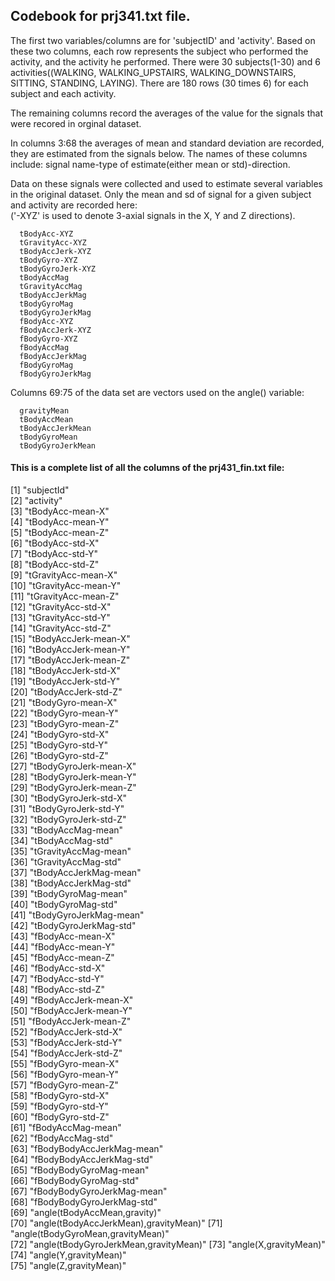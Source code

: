 ## Codebook for prj341.txt file.




The first two variables/columns are for 'subjectID' and 'activity'.  Based on these two columns, each row represents the subject who performed the activity, and the activity he performed.  There were 30 subjects(1-30) and 6 activities((WALKING, WALKING_UPSTAIRS, WALKING_DOWNSTAIRS, SITTING, STANDING, LAYING).  There are 180 rows (30 times 6) for each subject and each activity.

The remaining columns record the averages of the value for the signals that were recored in orginal dataset.

In columns 3:68 the averages of mean and standard deviation are recorded, they are estimated from the signals below. The names of these columns include: signal name-type of estimate(either mean or std)-direction.

Data on these signals were collected and used to estimate several variables in the original dataset.  Only the mean and sd of signal for a given subject and activity are recorded here:  
('-XYZ' is used to denote 3-axial signals in the X, Y and Z directions).

      tBodyAcc-XYZ
      tGravityAcc-XYZ
      tBodyAccJerk-XYZ
      tBodyGyro-XYZ
      tBodyGyroJerk-XYZ
      tBodyAccMag
      tGravityAccMag
      tBodyAccJerkMag
      tBodyGyroMag
      tBodyGyroJerkMag
      fBodyAcc-XYZ
      fBodyAccJerk-XYZ
      fBodyGyro-XYZ
      fBodyAccMag
      fBodyAccJerkMag
      fBodyGyroMag
      fBodyGyroJerkMag

Columns 69:75 of the data set are vectors used on the angle() variable:

      gravityMean
      tBodyAccMean
      tBodyAccJerkMean
      tBodyGyroMean
      tBodyGyroJerkMean

#### This is a complete list of all the columns of the prj431_fin.txt file:
  [1] "subjectId"                           
 [2] "activity"                            
 [3] "tBodyAcc-mean-X"                     
 [4] "tBodyAcc-mean-Y"                     
 [5] "tBodyAcc-mean-Z"                     
 [6] "tBodyAcc-std-X"                      
 [7] "tBodyAcc-std-Y"                      
 [8] "tBodyAcc-std-Z"                      
 [9] "tGravityAcc-mean-X"                  
[10] "tGravityAcc-mean-Y"                  
[11] "tGravityAcc-mean-Z"                  
[12] "tGravityAcc-std-X"                   
[13] "tGravityAcc-std-Y"                   
[14] "tGravityAcc-std-Z"                   
[15] "tBodyAccJerk-mean-X"                 
[16] "tBodyAccJerk-mean-Y"                 
[17] "tBodyAccJerk-mean-Z"                 
[18] "tBodyAccJerk-std-X"                  
[19] "tBodyAccJerk-std-Y"                  
[20] "tBodyAccJerk-std-Z"                  
[21] "tBodyGyro-mean-X"                    
[22] "tBodyGyro-mean-Y"                    
[23] "tBodyGyro-mean-Z"                    
[24] "tBodyGyro-std-X"                     
[25] "tBodyGyro-std-Y"                     
[26] "tBodyGyro-std-Z"                     
[27] "tBodyGyroJerk-mean-X"                
[28] "tBodyGyroJerk-mean-Y"                
[29] "tBodyGyroJerk-mean-Z"                
[30] "tBodyGyroJerk-std-X"                 
[31] "tBodyGyroJerk-std-Y"                 
[32] "tBodyGyroJerk-std-Z"                 
[33] "tBodyAccMag-mean"                    
[34] "tBodyAccMag-std"                     
[35] "tGravityAccMag-mean"                 
[36] "tGravityAccMag-std"                  
[37] "tBodyAccJerkMag-mean"                
[38] "tBodyAccJerkMag-std"                 
[39] "tBodyGyroMag-mean"                   
[40] "tBodyGyroMag-std"                    
[41] "tBodyGyroJerkMag-mean"               
[42] "tBodyGyroJerkMag-std"                
[43] "fBodyAcc-mean-X"                     
[44] "fBodyAcc-mean-Y"                     
[45] "fBodyAcc-mean-Z"                     
[46] "fBodyAcc-std-X"                      
[47] "fBodyAcc-std-Y"                      
[48] "fBodyAcc-std-Z"                      
[49] "fBodyAccJerk-mean-X"                 
[50] "fBodyAccJerk-mean-Y"                 
[51] "fBodyAccJerk-mean-Z"                 
[52] "fBodyAccJerk-std-X"                  
[53] "fBodyAccJerk-std-Y"                  
[54] "fBodyAccJerk-std-Z"                  
[55] "fBodyGyro-mean-X"                    
[56] "fBodyGyro-mean-Y"                    
[57] "fBodyGyro-mean-Z"                    
[58] "fBodyGyro-std-X"                     
[59] "fBodyGyro-std-Y"                     
[60] "fBodyGyro-std-Z"                     
[61] "fBodyAccMag-mean"                    
[62] "fBodyAccMag-std"                     
[63] "fBodyBodyAccJerkMag-mean"            
[64] "fBodyBodyAccJerkMag-std"             
[65] "fBodyBodyGyroMag-mean"               
[66] "fBodyBodyGyroMag-std"                
[67] "fBodyBodyGyroJerkMag-mean"           
[68] "fBodyBodyGyroJerkMag-std"            
[69] "angle(tBodyAccMean,gravity)"         
[70] "angle(tBodyAccJerkMean),gravityMean)"
[71] "angle(tBodyGyroMean,gravityMean)"    
[72] "angle(tBodyGyroJerkMean,gravityMean)"
[73] "angle(X,gravityMean)"                
[74] "angle(Y,gravityMean)"                
[75] "angle(Z,gravityMean)"  
